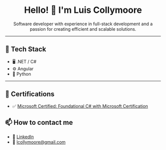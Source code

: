 

<h1 align="center">Hello! 👋 I'm Luis Collymoore</h1>

<p align="center">
  Software developer with experience in full-stack development and a passion for creating efficient and scalable solutions.
</p>

---

## 🧰 Tech Stack

* 🖥️ .NET / C#
* ⚙️ Angular
* 🐍 Python

---

## 📜 Certifications

* ✅ [Microsoft Certified: Foundational C# with Microsoft Certification](https://www.freecodecamp.org/certification/LuisRafaelCollymoore/foundational-c-sharp-with-microsoft)

## 📫 How to contact me

* 💼 [LinkedIn](https://www.linkedin.com/in/luis-rafael-collymoore-a77539189/)
* 📧 [lcollymoore@gmail.com](mailto:lcollymoore@gmail.com)


